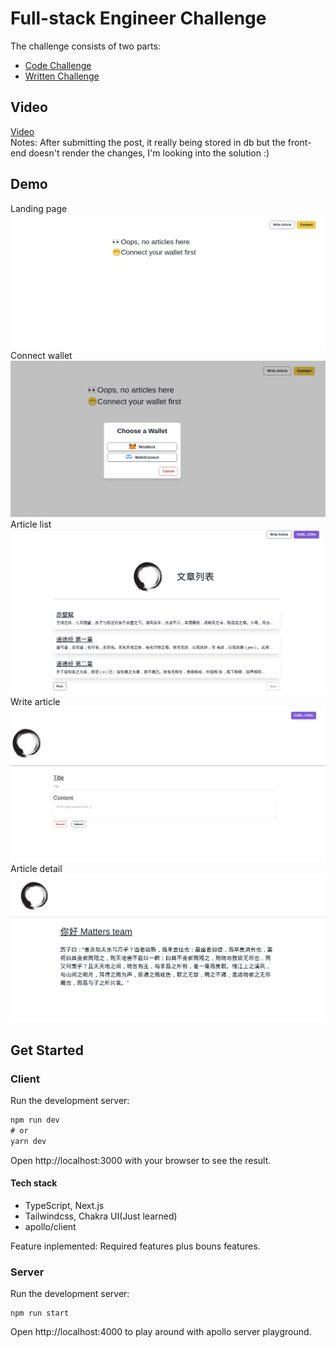 # Full-stack Engineer Challenge

The challenge consists of two parts:
* [Code Challenge](./CodeChallenge.md)
* [Written Challenge](./WrittenChallenge.md)

## Video
[Video](https://www.youtube.com/watch?v=SZhGuWOXmlo)            
Notes: After submitting the post, it really being stored in db but the front-end doesn't render the changes, I'm looking into the solution :)
## Demo
Landing page
![lading](./demo/landing.png)
Connect wallet
![connect](./demo/connect.png)
Article list
![article list](./demo/list.png)
Write article
![write](./demo/write.png)
Article detail
![detail](./demo/detail.png)


## Get Started

### Client
Run the development server:
```js
npm run dev
# or
yarn dev
```
Open http://localhost:3000 with your browser to see the result.

#### Tech stack
- TypeScript, Next.js
- Tailwindcss, Chakra UI(Just learned)
- apollo/client 

Feature inplemented: Required features plus bouns features.      

### Server
Run the development server:
```
npm run start
```
Open http://localhost:4000 to play around with apollo server playground.


